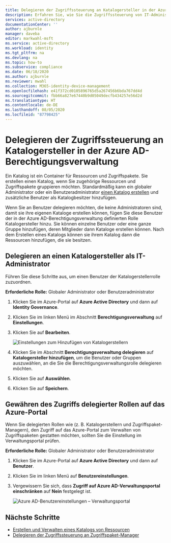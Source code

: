 ```yaml
---
title: Delegieren der Zugriffssteuerung an Katalogersteller in der Azure AD-Berechtigungsverwaltung – Azure Active Directory
description: Erfahren Sie, wie Sie die Zugriffssteuerung von IT-Administratoren an Katalogersteller und Projektmanager delegieren, damit sie den Zugriff selbst verwalten können.
services: active-directory
documentationCenter: ''
author: ajburnle
manager: daveba
editor: markwahl-msft
ms.service: active-directory
ms.workload: identity
ms.tgt_pltfrm: na
ms.devlang: na
ms.topic: how-to
ms.subservice: compliance
ms.date: 06/18/2020
ms.author: ajburnle
ms.reviewer: mwahl
ms.collection: M365-identity-device-management
ms.openlocfilehash: e41f372cd0105896765d5a267456b6bda767dd4d
ms.sourcegitcommit: fbb66a827e67440b9d05049decfb434257e56d2d
ms.translationtype: HT
ms.contentlocale: de-DE
ms.lasthandoff: 08/05/2020
ms.locfileid: "87798425"
---
```

# <a name="delegate-access-governance-to-catalog-creators-in-azure-ad-entitlement-management"></a>Delegieren der Zugriffssteuerung an Katalogersteller in der Azure AD-Berechtigungsverwaltung

Ein Katalog ist ein Container für Ressourcen und Zugriffspakete. Sie erstellen einen Katalog, wenn Sie zugehörige Ressourcen und Zugriffspakete gruppieren möchten. Standardmäßig kann ein globaler Administrator oder ein Benutzeradministrator [einen Katalog erstellen](entitlement-management-catalog-create.md) und zusätzliche Benutzer als Katalogbesitzer hinzufügen.

Wenn Sie an Benutzer delegieren möchten, die keine Administratoren sind, damit sie ihre eigenen Kataloge erstellen können, fügen Sie diese Benutzer der in der Azure AD-Berechtigungsverwaltung definierten Rolle Katalogersteller hinzu. Sie können einzelne Benutzer oder eine ganze Gruppe hinzufügen, deren Mitglieder dann Kataloge erstellen können.  Nach dem Erstellen eines Katalogs können sie ihrem Katalog dann die Ressourcen hinzufügen, die sie besitzen.

## <a name="as-an-it-administrator-delegate-to-a-catalog-creator"></a>Delegieren an einen Katalogersteller als IT-Administrator

Führen Sie diese Schritte aus, um einen Benutzer der Katalogerstellerrolle zuzuordnen.

**Erforderliche Rolle:** Globaler Administrator oder Benutzeradministrator

1. Klicken Sie im Azure-Portal auf **Azure Active Directory** und dann auf **Identity Governance**.

1. Klicken Sie im linken Menü im Abschnitt **Berechtigungsverwaltung** auf **Einstellungen**.

1. Klicken Sie auf **Bearbeiten**.

    ![Einstellungen zum Hinzufügen von Katalogerstellern](./media/entitlement-management-delegate-catalog/settings-delegate.png)

1. Klicken Sie im Abschnitt **Berechtigungsverwaltung delegieren** auf **Katalogersteller hinzufügen**, um die Benutzer oder Gruppen auszuwählen, an die Sie die Berechtigungsverwaltungsrolle delegieren möchten.

1. Klicken Sie auf **Auswählen**.

1. Klicken Sie auf **Speichern**.

## <a name="allow-delegated-roles-to-access-the-azure-portal"></a>Gewähren des Zugriffs delegierter Rollen auf das Azure-Portal

Wenn Sie delegierten Rollen wie (z. B. Katalogerstellern und Zugriffspaket-Managern), den Zugriff auf das Azure-Portal zum Verwalten von Zugriffspaketen gestatten möchten, sollten Sie die Einstellung im Verwaltungsportal prüfen.

**Erforderliche Rolle:** Globaler Administrator oder Benutzeradministrator

1. Klicken Sie im Azure-Portal auf **Azure Active Directory** und dann auf **Benutzer**.

1. Klicken Sie im linken Menü auf **Benutzereinstellungen**.

1. Vergewissern Sie sich, dass **Zugriff auf Azure AD-Verwaltungsportal einschränken** auf **Nein** festgelegt ist.

    ![Azure AD-Benutzereinstellungen – Verwaltungsportal](./media/entitlement-management-delegate-catalog/user-settings.png)

## <a name="next-steps"></a>Nächste Schritte

- [Erstellen und Verwalten eines Katalogs von Ressourcen](entitlement-management-catalog-create.md)
- [Delegieren der Zugriffssteuerung an Zugriffspaket-Manager](entitlement-management-delegate-managers.md)


